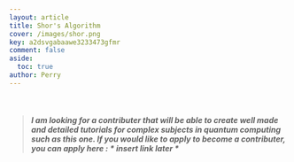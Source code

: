```yaml
---
layout: article
title: Shor's Algorithm
cover: /images/shor.png
key: a2dsvgabaawe3233473gfmr
comment: false
aside:
  toc: true
author: Perry
---
```


<br>

<!--more-->

> ##### I am looking for a contributer that will be able to create well made and detailed tutorials for complex subjects in quantum computing such as this one. If you would like to apply to become a contributer, you can apply here : * insert link later *